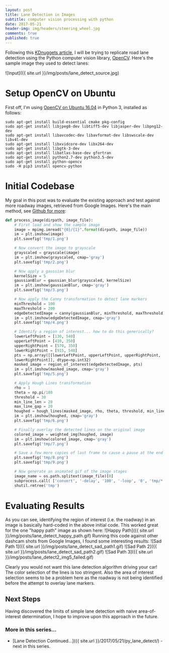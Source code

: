 ```yaml
---
layout: post
title: Lane Detection in Images
subtitle: computer vision processing with python
date: 2017-05-21
header-img: img/headers/steering_wheel.jpg
comments: true
published: true
---
```


Following this [KDnuggets article](http://www.kdnuggets.com/2017/07/road-lane-line-detection-using-computer-vision-models.html), I will be trying to replicate road lane detection using the Python computer vision library, [OpenCV](http://opencv.org/).  Here's the sample image they used to detect lanes:

![Input]({{ site.url }}/img/posts/lane_detect_source.jpg)

# Setup OpenCV on Ubuntu
First off, I'm using [OpenCV on Ubuntu 16.04](http://www.pyimagesearch.com/2016/10/24/ubuntu-16-04-how-to-install-opencv/) in Python 3, installed as follows:

    sudo apt-get install build-essential cmake pkg-config
    sudo apt-get install libjpeg8-dev libtiff5-dev libjasper-dev libpng12-dev
    sudo apt-get install libavcodec-dev libavformat-dev libswscale-dev libv4l-dev
    sudo apt-get install libxvidcore-dev libx264-dev
    sudo apt-get install libgtk-3-dev
    sudo apt-get install libatlas-base-dev gfortran
    sudo apt-get install python2.7-dev python3.5-dev
    sudo apt-get install python-opencv
    sudo -H pip3 install opencv-python

# Initial Codebase
My goal in this post was to evaluate the existing approach and test against more roadway images, retrieved from Google Images.  Here's the main method, see [Github for more](https://github.com/guydavis/lane-detect/blob/initial/detect_in_image.py):

```python
def process_image(dirpath, image_file):
    # First load and show the sample image
    image = mpimg.imread("{0}/{1}".format(dirpath, image_file))
    im = plt.imshow(image)
    plt.savefig('tmp/1.png')

    # Now convert the image to grayscale
    grayscaled = grayscale(image)
    im = plt.imshow(grayscaled, cmap='gray')
    plt.savefig('tmp/2.png')

    # Now apply a gaussian blur
    kernelSize = 5
    gaussianBlur = gaussian_blur(grayscaled, kernelSize)
    im = plt.imshow(gaussianBlur, cmap='gray')
    plt.savefig('tmp/3.png')

    # Now apply the Canny transformation to detect lane markers
    minThreshold = 100
    maxThreshold = 200
    edgeDetectedImage = canny(gaussianBlur, minThreshold, maxThreshold)
    im = plt.imshow(edgeDetectedImage, cmap='gray')
    plt.savefig('tmp/4.png')

    # Identify a region of interest... how to do this generically?
    lowerLeftPoint = [130, 540]
    upperLeftPoint = [410, 350]
    upperRightPoint = [570, 350]
    lowerRightPoint = [915, 540]
    pts = np.array([[lowerLeftPoint, upperLeftPoint, upperRightPoint, 
    lowerRightPoint]], dtype=np.int32)
    masked_image = region_of_interest(edgeDetectedImage, pts)
    im = plt.imshow(masked_image, cmap='gray')
    plt.savefig('tmp/5.png')

    # Apply Hough Lines transformation
    rho = 1
    theta = np.pi/180
    threshold = 30
    min_line_len = 20 
    max_line_gap = 20
    houghed = hough_lines(masked_image, rho, theta, threshold, min_line_len, max_line_gap)
    im = plt.imshow(houghed, cmap='gray')
    plt.savefig('tmp/6.png')

    # Finally overlay the detected lines on the original image
    colored_image = weighted_img(houghed, image)
    im = plt.imshow(colored_image, cmap='gray')
    plt.savefig('tmp/7.png')

    # Save a few more copies of last frame to cause a pause at the end before looping
    plt.savefig('tmp/8.png')
    plt.savefig('tmp/9.png')

    # Now generate an animated gif of the image stages
    image_name = os.path.splitext(image_file)[0]
    subprocess.call( ['convert', '-delay', '100', '-loop', '0', 'tmp/*.png', "output/{0}.gif".format(image_name) ] )
    shutil.rmtree('tmp')
```

# Evaluating Results
As you can see, identifying the region of interest (i.e. the roadway) in an image is basically hard-coded in the above initial code.  This worked great for the one "happy path" image as shown here:
![Happy Path]({{ site.url }}/img/posts/lane_detect_happy_path.gif)
Running this code against other dashcam shots from Google Images, I found some interesting results:
![Sad Path 1]({{ site.url }}/img/posts/lane_detect_sad_path1.gif)
![Sad Path 2]({{ site.url }}/img/posts/lane_detect_sad_path2.gif)
![Sad Path 3]({{ site.url }}/img/posts/lane_detect2_img5_failed.gif)

Clearly you would not want this lane detection algorithm driving your car!  The color selection of the lines is too stringent. Also the area of interest selection seems to be a problem here as the roadway is not being identified before the attempt to overlay lane markers.

## Next Steps
Having discovered the limits of simple lane detection with naive area-of-interest determination, I hope to improve upon this approach in the future.
 
### More in this series...
* [Lane Detection Continued...]({{ site.url }}/2017/05/21/py_lane_detect/) - next in this series.